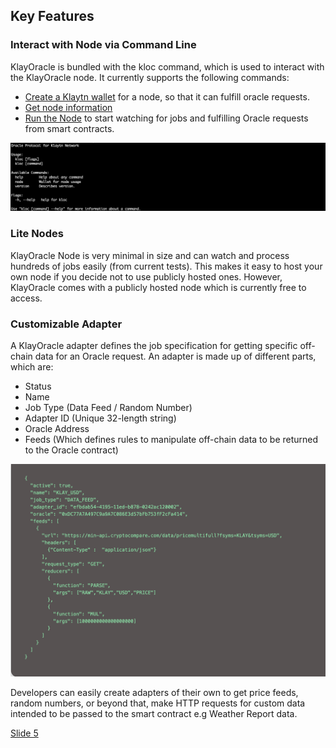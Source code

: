 ## Key Features

### Interact with Node via Command Line

KlayOracle is bundled with the kloc command, which is used to interact with the KlayOracle node. It currently supports the following commands:

- [Create a Klaytn wallet](https://klayoracle.gitbook.io/klayoracle-documentation/components/kloc-command) for a node, so that it can fulfill oracle requests.
- [Get node information](https://klayoracle.gitbook.io/klayoracle-documentation/components/kloc-command)
- [Run the Node](https://klayoracle.gitbook.io/klayoracle-documentation/components/kloc-command) to start watching for jobs and fulfilling Oracle requests from smart contracts.

![Kloc Terminal](https://github.com/alofeoluwafemi/klay-oracle-presentation/blob/master/images/demo-kloc.png)


### Lite Nodes

KlayOracle Node is very minimal in size and can watch and process hundreds of jobs easily (from current tests). This makes it easy to host your own node if you decide not to use publicly hosted ones. However, KlayOracle comes with a publicly hosted node which is currently free to access.

### Customizable Adapter
A KlayOracle adapter defines the job specification for getting specific off-chain data for an Oracle request. An adapter is made up of different parts, which are: 

* Status
* Name
* Job Type (Data Feed / Random Number)
* Adapter ID (Unique 32-length string)
* Oracle Address
* Feeds (Which defines rules to manipulate off-chain data to be returned to the Oracle contract)

![Kloc Data Feed](https://github.com/alofeoluwafemi/klay-oracle-presentation/blob/master/images/demo-feed.png)

Developers can easily create adapters of their own to get price feeds, random numbers, or beyond that, make HTTP requests for custom data intended to be passed to the smart contract e.g Weather Report data.

[Slide 5](https://github.com/alofeoluwafemi/klay-oracle-presentation/blob/master/Slide-5.md)

